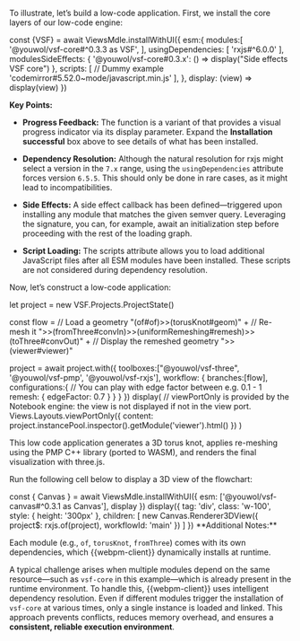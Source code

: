 
To illustrate, let’s build a low-code application. First, we install the core layers of our low-code engine:

<js-cell>
const {VSF} = await ViewsMdle.installWithUI({
    esm:{ 
        modules:[
            '@youwol/vsf-core#^0.3.3 as VSF', 
        ],
        usingDependencies: [
            'rxjs#^6.0.0'
        ],
        modulesSideEffects: {
            '@youwol/vsf-core#0.3.x': () => display("Side effects VSF core")
        },
        scripts: [
            // Dummy example
            'codemirror#5.52.0~mode/javascript.min.js'
        ],
    },
    display: (view) => display(view)
})
</js-cell>

**Key Points:**

*  **Progress Feedback:**
The <api-link target="installWithUI"></api-link> function is a variant of <api-link target="install"></api-link>
that provides a visual progress indicator via its display parameter. Expand the **Installation successful** box above
to see details of what has been installed.

*  **Dependency Resolution:**
Although the natural resolution for rxjs might select a version in the `7.x` range, using the `usingDependencies` 
attribute forces version `6.5.5`. This should only be done in rare cases, as it might lead to incompatibilities.

*  **Side Effects:**
A side effect callback has been defined—triggered upon installing any module that matches the given semver query. 
Leveraging the <api-link target="ModuleSideEffectCallback"></api-link> signature, you can, for example, await an 
initialization step before proceeding with the rest of the loading graph.

*  **Script Loading:**
The scripts attribute allows you to load additional JavaScript files after all ESM modules have been installed. 
These scripts are not considered during dependency resolution.

Now, let’s construct a low-code application:

<js-cell>
let project = new VSF.Projects.ProjectState()

const flow = 
// Load a geometry
"(of#of)>>(torusKnot#geom)" + 
// Re-mesh it
">>(fromThree#convIn)>>(uniformRemeshing#remesh)>>(toThree#convOut)" +
// Display the remeshed geometry
">>(viewer#viewer)"

project = await project.with({
    toolboxes:["@youwol/vsf-three", '@youwol/vsf-pmp', '@youwol/vsf-rxjs'],
    workflow: {
        branches:[flow],
        configurations:{
            // You can play with edge factor between e.g. 0.1 - 1
            remesh: { edgeFactor: 0.7 }
        }
    }
})
display(
    // viewPortOnly is provided by the Notebook engine: the view is not displayed if not in the view port. 
    Views.Layouts.viewPortOnly({
        content: project.instancePool.inspector().getModule('viewer').html()
    })
)
</js-cell>

<note level="question" title="What is it?" expandable="true">
This low code application generates a <ext-link target="torus-knot">3D torus knot</ext-link>, applies re-meshing using
the <ext-link target="pmp">PMP C++ library</ext-link> (ported to <ext-link target="wasm">WASM</ext-link>), 
and renders the final visualization with <ext-link target="three">three.js</ext-link>.

Run the following cell below to display a 3D view of the flowchart:

<js-cell>
const { Canvas } = await ViewsMdle.installWithUI({
    esm: ['@youwol/vsf-canvas#^0.3.1 as Canvas'],
    display
})
display({ 
    tag: 'div', 
    class: 'w-100',
    style: { height: '300px' }, 
    children: [
        new Canvas.Renderer3DView({
            project$: rxjs.of(project), 
            workflowId: 'main'
        })
    ]
})
</js-cell>

</note>
**Additional Notes:**

Each module (e.g., `of`, `torusKnot`, `fromThree`) comes with its own dependencies, which {{webpm-client}} 
dynamically installs at runtime. 

A typical challenge arises when multiple modules depend on the same resource—such as `vsf-core` in this example—which
is already present in the runtime environment. To handle this, {{webpm-client}} uses intelligent dependency resolution. 
Even if different modules trigger the installation of `vsf-core` at various times, only a single instance is loaded
and linked. 
This approach prevents conflicts, reduces memory overhead, and ensures a **consistent, reliable execution environment**.